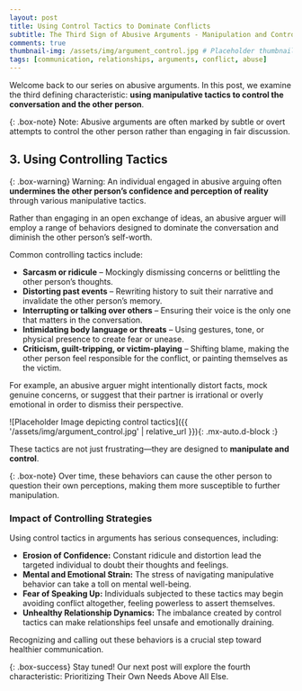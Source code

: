 ```yaml
---
layout: post
title: Using Control Tactics to Dominate Conflicts
subtitle: The Third Sign of Abusive Arguments - Manipulation and Control
comments: true
thumbnail-img: /assets/img/argument_control.jpg # Placeholder thumbnail path, commented out
tags: [communication, relationships, arguments, conflict, abuse]
---
```


Welcome back to our series on abusive arguments. In this post, we examine the third defining characteristic: **using manipulative tactics to control the conversation and the other person**.

{: .box-note}
Note: Abusive arguments are often marked by subtle or overt attempts to control the other person rather than engaging in fair discussion.

## 3. Using Controlling Tactics

{: .box-warning}
Warning: An individual engaged in abusive arguing often **undermines the other person’s confidence and perception of reality** through various manipulative tactics.

Rather than engaging in an open exchange of ideas, an abusive arguer will employ a range of behaviors designed to dominate the conversation and diminish the other person’s self-worth.

Common controlling tactics include:
* **Sarcasm or ridicule** – Mockingly dismissing concerns or belittling the other person’s thoughts.
* **Distorting past events** – Rewriting history to suit their narrative and invalidate the other person’s memory.
* **Interrupting or talking over others** – Ensuring their voice is the only one that matters in the conversation.
* **Intimidating body language or threats** – Using gestures, tone, or physical presence to create fear or unease.
* **Criticism, guilt-tripping, or victim-playing** – Shifting blame, making the other person feel responsible for the conflict, or painting themselves as the victim.

For example, an abusive arguer might intentionally distort facts, mock genuine concerns, or suggest that their partner is irrational or overly emotional in order to dismiss their perspective.

![Placeholder Image depicting control tactics]({{ '/assets/img/argument_control.jpg' | relative_url }}){: .mx-auto.d-block :}

These tactics are not just frustrating—they are designed to **manipulate and control**.

{: .box-note}
Over time, these behaviors can cause the other person to question their own perceptions, making them more susceptible to further manipulation.

### Impact of Controlling Strategies

Using control tactics in arguments has serious consequences, including:
* **Erosion of Confidence:** Constant ridicule and distortion lead the targeted individual to doubt their thoughts and feelings.
* **Mental and Emotional Strain:** The stress of navigating manipulative behavior can take a toll on mental well-being.
* **Fear of Speaking Up:** Individuals subjected to these tactics may begin avoiding conflict altogether, feeling powerless to assert themselves.
* **Unhealthy Relationship Dynamics:** The imbalance created by control tactics can make relationships feel unsafe and emotionally draining.

Recognizing and calling out these behaviors is a crucial step toward healthier communication.

{: .box-success}
Stay tuned! Our next post will explore the fourth characteristic: Prioritizing Their Own Needs Above All Else.

